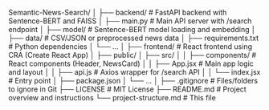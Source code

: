 Semantic-News-Search/
│
├── backend/ # FastAPI backend with Sentence-BERT and FAISS
│ ├── main.py # Main API server with /search endpoint
│ ├── model/ # Sentence-BERT model loading and embedding
│ ├── data/ # CSV/JSON or preprocessed news data
│ ├── requirements.txt # Python dependencies
│ └── ...
│
├── frontend/ # React frontend using CRA (Create React App)
│ ├── public/
│ ├── src/
│ │ ├── components/ # React components (Header, NewsCard)
│ │ ├── App.jsx # Main app logic and layout
│ │ ├── api.js # Axios wrapper for /search API
│ │ └── index.jsx # Entry point
│ ├── package.json
│ └── ...
│
├── .gitignore # Files/folders to ignore in Git
├── LICENSE # MIT License
├── README.md # Project overview and instructions
└── project-structure.md # This file